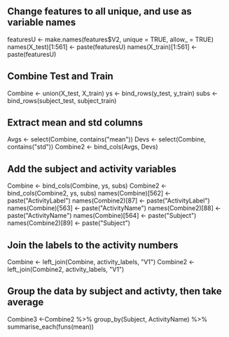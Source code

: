 ## Change features to all unique, and use as variable names
featuresU <- make.names(features$V2, unique = TRUE, allow_ = TRUE)
names(X_test)[1:561] <- paste(featuresU)
names(X_train)[1:561] <- paste(featuresU)

## Combine Test and Train
Combine <- union(X_test, X_train)
ys <- bind_rows(y_test, y_train)
subs <- bind_rows(subject_test, subject_train)

## Extract mean and std columns
Avgs <- select(Combine, contains("mean"))
Devs <- select(Combine, contains("std"))
Combine2 <- bind_cols(Avgs, Devs)

## Add the subject and activity variables
Combine <- bind_cols(Combine, ys, subs)
Combine2 <- bind_cols(Combine2, ys, subs)
names(Combine)[562] <- paste("ActivityLabel")
names(Combine2)[87] <- paste("ActivityLabel")
names(Combine)[563] <- paste("ActivityName")
names(Combine2)[88] <- paste("ActivityName")
names(Combine)[564] <- paste("Subject")
names(Combine2)[89] <- paste("Subject")

## Join the labels to the activity numbers
Combine <- left_join(Combine, activity_labels, "V1")
Combine2 <- left_join(Combine2, activity_labels, "V1")

## Group the data by subject and activty, then take average
Combine3 <-Combine2 %>%
  group_by(Subject, ActivityName) %>% 
  summarise_each(funs(mean))
